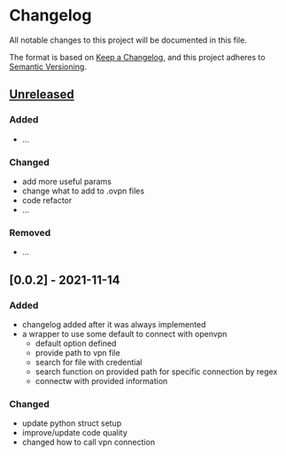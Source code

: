 # Changelog

All notable changes to this project will be documented in this file.

The format is based on [Keep a Changelog](https://keepachangelog.com/en/1.0.0/),
and this project adheres to [Semantic Versioning](https://semver.org/spec/v2.0.0.html).

## [Unreleased]

### Added

- ...

### Changed

- add more useful params
- change what to add to .ovpn files
- code refactor
- ...

### Removed

- ...

## [0.0.2] - 2021-11-14

### Added

- changelog added after it was always implemented
- a wrapper to use some default to connect with openvpn
  - default option defined
  - provide path to vpn file
  - search for file with credential
  - search function on provided path for specific connection by regex
  - connectw with provided information

### Changed

- update python struct setup
- improve/update code quality
- changed how to call vpn connection

[unreleased]: https://github.com/MVladislav/vm-vpn-connector/compare/v1.0.0...HEAD
[0.0.1]: https://github.com/MVladislav/vm-vpn-connector/releases/tag/v0.0.1
